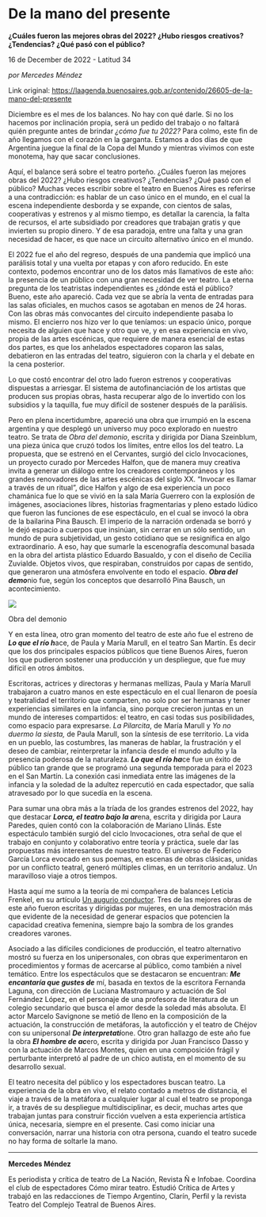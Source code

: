 # De la mano del presente

**¿Cuáles fueron las mejores obras del 2022? ¿Hubo riesgos creativos? ¿Tendencias? ¿Qué pasó con el público?**

16 de December de 2022 - Latitud 34

_por Mercedes Méndez_

Link original: https://laagenda.buenosaires.gob.ar/contenido/26605-de-la-mano-del-presente



Diciembre es el mes de los balances. No hay con qué darle. Si no los hacemos por inclinación propia, será un pedido del trabajo o no faltará quién pregunte antes de brindar *¿cómo fue tu 2022?* Para colmo, este fin de año llegamos con el corazón en la garganta. Estamos a dos días de que Argentina juegue la final de la Copa del Mundo y mientras vivimos con este monotema, hay que sacar conclusiones.




Aquí, el balance será sobre el teatro porteño. ¿Cuáles fueron las mejores obras del 2022? ¿Hubo riesgos creativos? ¿Tendencias? ¿Qué pasó con el público? Muchas veces escribir sobre el teatro en Buenos Aires es referirse a una contradicción: es hablar de un caso único en el mundo, en el cual la escena independiente desborda y se expande, con cientos de salas, cooperativas y estrenos y al mismo tiempo, es detallar la carencia, la falta de recursos, el arte subsidiado por creadores que trabajan gratis y que invierten su propio dinero. Y de esa paradoja, entre una falta y una gran necesidad de hacer, es que nace un circuito alternativo único en el mundo.




El 2022 fue el año del regreso, después de una pandemia que implicó una parálisis total y una vuelta por etapas y con aforo reducido. En este contexto, podemos encontrar uno de los datos más llamativos de este año: la presencia de un público con una gran necesidad de ver teatro. La eterna pregunta de los teatristas independientes es ¿dónde está el público? Bueno, este año apareció. Cada vez que se abría la venta de entradas para las salas oficiales, en muchos casos se agotaban en menos de 24 horas. Con las obras más convocantes del circuito independiente pasaba lo mismo. El encierro nos hizo ver lo que teníamos: un espacio único, porque necesita de alguien que hace y otro que ve, y en esa experiencia en vivo, propia de las artes escénicas, que requiere de manera esencial de estas dos partes, es que los anhelados espectadores coparon las salas, debatieron en las entradas del teatro, siguieron con la charla y el debate en la cena posterior.




Lo que costó encontrar del otro lado fueron estrenos y cooperativas dispuestas a arriesgar. El sistema de autofinanciación de los artistas que producen sus propias obras, hasta recuperar algo de lo invertido con los subsidios y la taquilla, fue muy difícil de sostener después de la parálisis.




Pero en plena incertidumbre, apareció una obra que irrumpió en la escena argentina y que desplegó un universo muy poco explorado en nuestro teatro. Se trata de *Obra del demonio*, escrita y dirigida por Diana Szeinblum, una pieza única que cruzó todos los límites, entre ellos los del teatro. La propuesta, que se estrenó en el Cervantes, surgió del ciclo Invocaciones, un proyecto curado por Mercedes Halfon, que de manera muy creativa invita a generar un diálogo entre los creadores contemporáneos y los grandes renovadores de las artes escénicas del siglo XX. “Invocar es llamar a través de un ritual”, dice Halfon y algo de esa experiencia un poco chamánica fue lo que se vivió en la sala María Guerrero con la explosíón de imágenes, asociaciones libres, historias fragmentarias y pleno estado lúdico que fueron las funciones de ese espectáculo, en el cual se invocó la obra de la bailarina Pina Bausch. El imperio de la narración ordenada se borró y le dejó espacio a cuerpos que insinúan, sin cerrar en un sólo sentido, un mundo de pura subjetividad, un gesto cotidiano que se resignifica en algo extraordinario. A eso, hay que sumarle la escenografía descomunal basada en la obra del artista plástico Eduardo Basualdo, y con el diseño de Cecilia Zuvialde. Objetos vivos, que respiraban, construidos por capas de sentido, que generaron una atmósfera envolvente en todo el espacio. ***Obra del demo***nio fue, según los conceptos que desarrolló Pina Bausch, un acontecimiento.




![](https://cdn.feater.me/files/images/751524/95433b72-bb41-499a-92e2-21a0a138465b.jpg)




Obra del demonio




Y en esta línea, otro gran momento del teatro de este año fue el estreno de ***Lo que el río h***ace, de Paula y María Marull, en el teatro San Martín. Es decir que los dos principales espacios públicos que tiene Buenos Aires, fueron los que pudieron sostener una producción y un despliegue, que fue muy difícil en otros ámbitos.




Escritoras, actrices y directoras y hermanas mellizas, Paula y María Marull trabajaron a cuatro manos en este espectáculo en el cual llenaron de poesía y teatralidad el territorio que comparten, no solo por ser hermanas y tener experiencias similares en la infancia, sino porque crecieron juntas en un mundo de intereses compartidos: el teatro, en casi todas sus posibilidades, como espacio para expresarse. *La Pilarcita*, de María Marull y *Yo no duermo la siesta,* de Paula Marull, son la síntesis de ese territorio. La vida en un pueblo, las costumbres, las maneras de hablar, la frustración y el deseo de cambiar, reinterpretar la infancia desde el mundo adulto y la presencia poderosa de la naturaleza. ***Lo que el río ha***ce fue un éxito de público tan grande que se programó una segunda temporada para el 2023 en el San Martín. La conexión casi inmediata entre las imágenes de la infancia y la soledad de la adultez repercutió en cada espectador, que salía atravesado por lo que sucedía en la escena.




Para sumar una obra más a la tríada de los grandes estrenos del 2022, hay que destacar ***Lorca, el teatro bajo la ar***ena, escrita y dirigida por Laura Paredes, quien contó con la colaboración de Mariano Llinás. Este espectáculo también surgió del ciclo Invocaciones, otra señal de que el trabajo en conjunto y colaborativo entre teoría y práctica, suele dar las propuestas más interesantes de nuestro teatro. El universo de Federico García Lorca evocado en sus poemas, en escenas de obras clásicas, unidas por un conflicto teatral, generó múltiples climas, en un territorio andaluz. Un maravilloso viaje a otros tiempos.




Hasta aquí me sumo a la teoría de mi compañera de balances Leticia Frenkel, en su artículo [Un augurio conductor](https://laagenda.buenosaires.gob.ar/?contenido=26300-un-augurio-conductor). Tres de las mejores obras de este año fueron escritas y dirigidas por mujeres, en una demostración más que evidente de la necesidad de generar espacios que potencien la capacidad creativa femenina, siempre bajo la sombra de los grandes creadores varones.




Asociado a las difíciles condiciones de producción, el teatro alternativo mostró su fuerza en los unipersonales, con obras que experimentaron en procedimientos y formas de acercarse al público, como también a nivel temático. Entre los espectáculos que se destacaron se encuentran: ***Me encantaría que gustes de*** mí, basada en textos de la escritora Fernanda Laguna, con dirección de Luciana Mastromauro y actuación de Sol Fernández López, en el personaje de una profesora de literatura de un colegio secundario que busca el amor desde la soledad más absoluta. El actor Marcelo Savignone se metió de lleno en la composición de la actuación, la construcción de metáforas, la autoficción y el teatro de Chéjov con su unipersonal ***De interpretati***one. Otro gran hallazgo de este año fue la obra ***El hombre de ac***ero, escrita y dirigida por Juan Francisco Dasso y con la actuación de Marcos Montes, quien en una composición frágil y perturbante interpretó al padre de un chico autista, en el momento de su desarrollo sexual.




El teatro necesita del público y los espectadores buscan teatro. La experiencia de la obra en vivo, el relato contado a metros de distancia, el viaje a través de la metáfora a cualquier lugar al cual el teatro se proponga ir, a través de su despliegue multidisciplinar, es decir, muchas artes que trabajan juntas para construir ficción vuelven a esta experiencia artística única, necesaria, siempre en el presente. Casi como iniciar una conversación, narrar una historia con otra persona, cuando el teatro sucede no hay forma de soltarle la mano.




---




**Mercedes Méndez**




Es periodista y crítica de teatro de La Nación, Revista Ñ e Infobae. Coordina el club de espectadores Cómo mirar teatro. Estudió Crítica de Artes y trabajó en las redacciones de Tiempo Argentino, Clarín, Perfil y la revista Teatro del Complejo Teatral de Buenos Aires.



